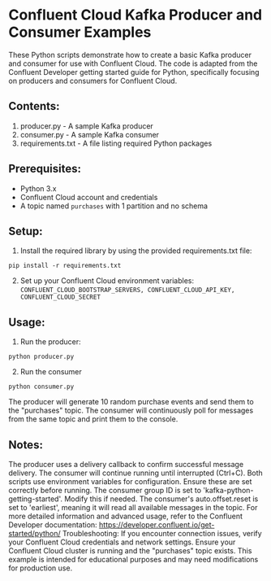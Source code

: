 # Confluent Cloud Kafka Producer and Consumer Examples
These Python scripts demonstrate how to create a basic Kafka producer and consumer for use with Confluent Cloud. The code is adapted from the Confluent Developer getting started guide for Python, specifically focusing on producers and consumers for Confluent Cloud.
## Contents:
1. producer.py - A sample Kafka producer
2. consumer.py - A sample Kafka consumer
3. requirements.txt - A file listing required Python packages
## Prerequisites:
* Python 3.x
* Confluent Cloud account and credentials
* A topic named `purchases` with 1 partition and no schema
## Setup:
1. Install the required library by using the provided requirements.txt file:
```
pip install -r requirements.txt
```
2. Set up your Confluent Cloud environment variables:
`
CONFLUENT_CLOUD_BOOTSTRAP_SERVERS, CONFLUENT_CLOUD_API_KEY, CONFLUENT_CLOUD_SECRET
`
## Usage:
1. Run the producer:
```
python producer.py
```
2. Run the consumer
```
python consumer.py
```
The producer will generate 10 random purchase events and send them to the "purchases" topic. The consumer will continuously poll for messages from the same topic and print them to the console.
## Notes:
The producer uses a delivery callback to confirm successful message delivery.
The consumer will continue running until interrupted (Ctrl+C).
Both scripts use environment variables for configuration. Ensure these are set correctly before running.
The consumer group ID is set to 'kafka-python-getting-started'. Modify this if needed.
The consumer's auto.offset.reset is set to 'earliest', meaning it will read all available messages in the topic.
For more detailed information and advanced usage, refer to the Confluent Developer documentation:
https://developer.confluent.io/get-started/python/
Troubleshooting:
If you encounter connection issues, verify your Confluent Cloud credentials and network settings.
Ensure your Confluent Cloud cluster is running and the "purchases" topic exists.
This example is intended for educational purposes and may need modifications for production use.
